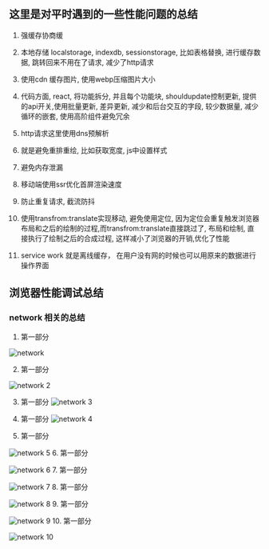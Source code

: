 ## 这里是对平时遇到的一些性能问题的总结

1. 强缓存协商缓

2. 本地存储 localstorage, indexdb, sessionstorage, 比如表格替换, 进行缓存数据, 跳转回来不用在了请求, 减少了http请求

3. 使用cdn 缓存图片, 使用webp压缩图片大小

4. 代码方面, react, 将功能拆分, 并且每个功能块, shouldupdate控制更新, 提供的api开关,使用批量更新, 差异更新, 减少和后台交互的字段, 较少数据量, 减少循环的嵌套, 使用高阶组件避免冗余

5. http请求这里使用dns预解析

6. 就是避免重排重绘, 比如获取宽度, js中设置样式

7. 避免内存泄漏

8. 移动端使用ssr优化首屏渲染速度

9. 防止重复请求, 截流防抖

10. 使用transfrom:translate实现移动, 避免使用定位, 因为定位会重复触发浏览器布局和之后的绘制的过程,而transfrom:translate直接跳过了, 布局和绘制, 直接执行了绘制之后的合成过程, 这样减小了浏览器的开销,优化了性能
11. service work 就是离线缓存， 在用户没有网的时候也可以用原来的数据进行操作界面


## 浏览器性能调试总结

### network 相关的总结

1. 第一部分

![network](./images/network-first.png)

2. 第一部分

![network 2](./images/network-block-request.jpeg)

3. 第一部分
![network 3](./images/network-load.jpeg)

4. 第一部分
![network 4](./images/network-p-log.png)

5. 第一部分

![network 5](./images/network-alltime.png)
6. 第一部分

![network 6](./images/network-screen.png)
7. 第一部分

![network 7](./images/network-time-one.png)
8. 第一部分

![network 8](./images/network-time-two.png)
9. 第一部分

![network 9](./images/network-timing.png)
10. 第一部分

![network 10](./images/network-yilai.png)